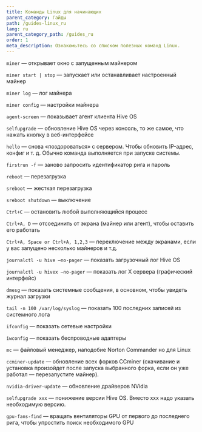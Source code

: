 ```yaml
---
title: Команды Linux для начинающих
parent_category: Гайды
path: /guides-linux_ru
lang: ru
parent_category_path: /guides_ru
order: 1
meta_description: Ознакомьтесь со списком полезных команд Linux.
---
```


`miner` — открывает окно с запущенным майнером

`miner start | stop` — запускает или останавливает настроенный майнер

`miner log` — лог майнера

`miner config` — настройки майнера

`agent-screen` — показывает агент клиента Hive OS

`selfupgrade` — обновление Hive OS через консоль, то же самое, что нажать кнопку в веб-интерфейсе

`hello` — снова «поздороваться» с сервером. Чтобы обновить IP-адрес, конфиг и т. д. Обычно команда выполняется при запуске системы.

`firstrun -f` — заново запросить идентификатор рига и пароль

`reboot` — перезагрузка

`sreboot` — жесткая перезагрузка

`sreboot shutdown` — выключение

`Ctrl+C` — остановить любой выполняющийся процесс

`Ctrl+A, D` — отсоединить от экрана (майнер или агент), чтобы оставить его работать

`Ctrl+A, Space or Ctrl+A, 1,2,3` — переключение между экранами, если у вас запущено несколько майнеров и т.д.

`journalctl -u hive —no-pager` — показать загрузочный лог Hive OS

`journalctl -u hivex —no-pager` — показать лог X сервера (графический интерфейс)

`dmesg` — показать системные сообщения, в основном, чтобы увидеть журнал загрузки

`tail -n 100 /var/log/syslog` — показать 100 последних записей из системного лога

`ifconfig` — показать сетевые настройки

`iwconfig` — показать беспроводные адаптеры

`mc` — файловый менеджер, наподобие Norton Commander но для Linux

`ccminer-update` — обновление всех форков CCminer (скачивание и установка произойдет после запуска выбранного форка, если он уже работал — перезапустите майнер).

`nvidia-driver-update` — обновление драйверов NVidia

`selfupgrade xxx` — понижение версии Hive OS. Вместо ххх надо указать необходимую версию.

`gpu-fans-find` — вращать вентиляторы GPU от первого до последнего рига, чтобы упростить поиск необходимого GPU
